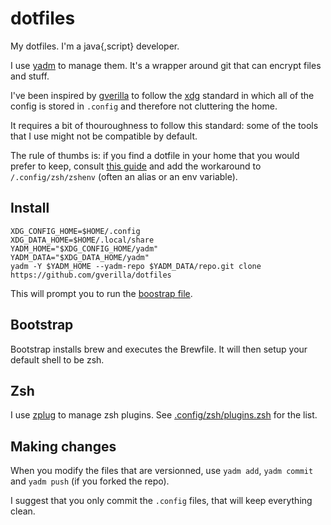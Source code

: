 # dotfiles

My dotfiles. I'm a java{,script} developer.

I use [yadm](https://thelocehiliosan.github.io/yadm/) to manage them. It's a wrapper around git that can encrypt files and stuff.

I've been inspired by [gverilla](https://github.com/gverilla/dotfiles) to follow the [xdg](https://standards.freedesktop.org/basedir-spec/basedir-spec-latest.html)
standard in which all of the config is stored in `.config` and therefore not cluttering the home.

It requires a bit of thouroughness to follow this standard: some of the tools that I use might not be compatible by default.

The rule of thumbs is: if you find a dotfile in your home that you would prefer to keep, consult [this guide](https://wiki.archlinux.org/index.php/XDG_Base_Directory_support) and 
add the workaround to `/.config/zsh/zshenv` (often an alias or an env variable).

## Install

```
XDG_CONFIG_HOME=$HOME/.config
XDG_DATA_HOME=$HOME/.local/share
YADM_HOME="$XDG_CONFIG_HOME/yadm"
YADM_DATA="$XDG_DATA_HOME/yadm"
yadm -Y $YADM_HOME --yadm-repo $YADM_DATA/repo.git clone https://github.com/gverilla/dotfiles
```

This will prompt you to run the [boostrap file](https://github.com/geowarin/dotfiles/blob/master/.config/yadm/bootstrap).

## Bootstrap

Bootstrap installs brew and executes the Brewfile.
It will then setup your default shell to be zsh.

## Zsh

I use [zplug](https://github.com/zplug/zplug) to manage zsh plugins.
See [.config/zsh/plugins.zsh](https://github.com/geowarin/dotfiles/blob/master/.config/zsh/plugins.zsh) for the list.

## Making changes

When you modify the files that are versionned, use `yadm add`, `yadm commit` and `yadm push` (if you forked the repo).

I suggest that you only commit the `.config` files, that will keep everything clean.
